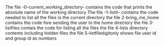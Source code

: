 The file -0-current_working_directory- contains the code that prints the absolute name of the working directory
The file -1-listit- contains the code needed to list all the files in the current directory
the file 2-bring_me_home contains the code fore sending the user to the home directory
the file 3-listfiles contais the code for listing all the files
the file 4-lists directory contents including hidden files
the file 5-listfiledigitonly shows file user id and group id as numbers

